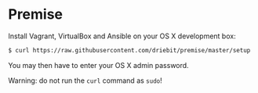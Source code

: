 Premise
=======

Install Vagrant, VirtualBox and Ansible on your OS X development box:

```bash
$ curl https://raw.githubusercontent.com/driebit/premise/master/setup | bash
```

You may then have to enter your OS X admin password. 

Warning: do not run the `curl` command as `sudo`!
